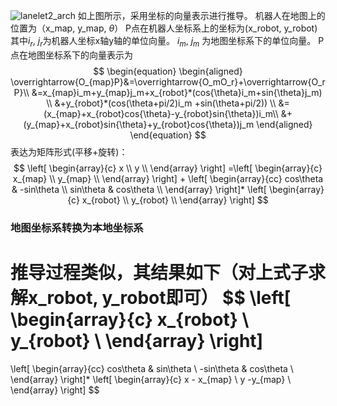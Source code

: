 ![lanelet2_arch](coordinate_transform.png)
如上图所示，采用坐标的向量表示进行推导。
机器人在地图上的位置为（x_map, y_map, $\theta$）
P点在机器人坐标系上的坐标为(x_robot, y_robot)
其中$i_r$, $j_r$为机器人坐标x轴y轴的单位向量。
$i_m$, $j_m$ 为地图坐标系下的单位向量。
P点在地图坐标系下的向量表示为
$$
\begin{equation}
\begin{aligned}
\overrightarrow{O_{map}P}&=\overrightarrow{O_mO_r}+\overrightarrow{O_rP}\\ 
&=x_{map}i_m+y_{map}j_m+x_{robot}*(cos{\theta}i_m+sin{\theta}j_m) \\
&+y_{robot}*(cos(\theta+pi/2)i_m +sin(\theta+pi/2)) \\
&=(x_{map}+x_{robot}cos{\theta}-y_{robot}sin{\theta})i_m\\
&+(y_{map}+x_{robot}sin{\theta}+y_{robot}cos{\theta})j_m
\end{aligned}
\end{equation}
$$
表达为矩阵形式(平移+旋转)：
$$
\left[ \begin{array}{c}
x \\
y  \\
  \end{array} \right]
=\left[ \begin{array}{c}
x_{map} \\
y_{map}  \\
  \end{array} \right]
+
\left[ \begin{array}{cc}
cos\theta & -sin\theta \\
sin\theta & cos\theta  \\
  \end{array} \right]*
\left[ \begin{array}{c}
x_{robot} \\
y_{robot}  \\
  \end{array} \right]
$$
### 地图坐标系转换为本地坐标系
推导过程类似，其结果如下（对上式子求解x_robot, y_robot即可）
$$
\left[ \begin{array}{c}
x_{robot} \\
y_{robot}  \\
  \end{array} \right]
=
\left[ \begin{array}{cc}
cos\theta & sin\theta \\
-sin\theta & cos\theta  \\
  \end{array} \right]*
  \left[ \begin{array}{c}
x - x_{map} \\
y -y_{map}  \\
\end{array} \right] 
$$
